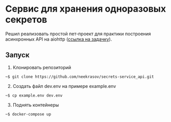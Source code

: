 # Сервис для хранения одноразовых секретов

Решил реализовать простой пет-проект для практики построения
асинхронных API на aiohttp ([cсылка на задачку](https://github.com/avito-tech/mi-trainee-task)).

## Запуск

1.  Клонировать репозиторий
```
~$ git clone https://github.com/neekrasov/secrets-service_api.git
```
2. Создать файл dev.env на примере example.env
```
~$ cp example.env dev.env
```
3. Поднять контейнеры
```
~$ docker-compose up
```